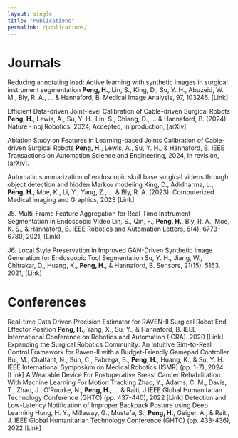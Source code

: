```yaml
---
layout: single
title: "Publications"
permalink: /publications/
---
```


# Journals

Reducing annotating load: Active learning with synthetic images in surgical instrument segmentation
  **Peng, H.**, Lin, S., King, D., Su, Y. H., Abuzeid, W. M., Bly, R. A., ... & Hannaford, B. 
  Medical Image Analysis, 97, 103246. [Link]

Efficient Data-driven Joint-level Calibration of Cable-driven Surgical Robots
  **Peng, H.**, Lewis, A., Su, Y. H., Lin, S., Chiang, D., … & Hannaford, B. (2024). 
  Nature - npj Robotics, 2024, Accepted, in production, [arXiv]

Ablation Study on Features in Learning-based Joints Calibration of Cable-driven Surgical Robots
  **Peng, H.**, Lewis, A., Su, Y. H., & Hannaford, B. 
  IEEE Transactions on Automation Science and Engineering, 2024, In revision, [arXiv].

Automatic summarization of endoscopic skull base surgical videos through object detection and hidden Markov modeling
  King, D., Adidharma, L., **Peng, H.**, Moe, K., Li, Y., Yang, Z., ... & Bly, R. A. (2023). 
  Computerized Medical Imaging and Graphics, 2023 [Link]

J5. Multi-Frame Feature Aggregation for Real-Time Instrument Segmentation in Endoscopic Video
  Lin, S., Qin, F., **Peng, H.**, Bly, R. A., Moe, K. S., & Hannaford, B. 
  IEEE Robotics and Automation Letters, 6(4), 6773-6780, 2021, [Link]

J6. Local Style Preservation in Improved GAN-Driven Synthetic Image Generation for Endoscopic Tool Segmentation
  Su, Y. H., Jiang, W., Chitrakar, D., Huang, K., **Peng, H.**, & Hannaford, B. 
  Sensors, 21(15), 5163. 2021, [Link]

# Conferences

Real-time Data Driven Precision Estimator for RAVEN-II Surgical Robot End Effector Position
  **Peng, H.**, Yang, X., Su, Y., & Hannaford, B. 
  IEEE International Conference on Robotics and Automation (ICRA). 2020 [Link] 
Expanding the Surgical Robotics Community: An Intuitive Sim-to-Real Control Framework for Raven-II with a Budget-Friendly Gamepad Controller
  Bui, M., Chalfant, N., Sun, C., Fabrega, S., **Peng, H.**, Huang, K., & Su, Y. H. 
  IEEE International Symposium on Medical Robotics (ISMR) (pp. 1-7), 2024 [Link]
A Wearable Device For Postoperative Breast Cancer Rehabilitation With Machine Learning For Motion Tracking
  Zhao, Y., Adams, C. M., Davis, T., Zhao, J., O’Rourke, N., **Peng, H.**, ... & Raiti, J 
  IEEE Global Humanitarian Technology Conference (GHTC) (pp. 437-440), 2022 [Link]
Detection and Low-Latency Notification of Improper Backpack Posture using Deep Learning
  Hung, H. Y., Millaway, G., Mustafa, S., **Peng, H.**, Geiger, A., & Raiti, J.
  IEEE Global Humanitarian Technology Conference (GHTC) (pp. 433-436), 2022 [Link]
